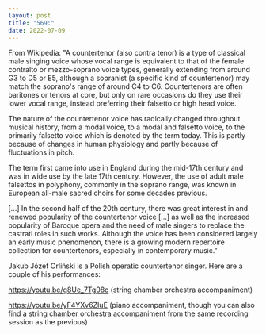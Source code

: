 ```yaml
---
layout: post
title: "569:"
date: 2022-07-09
---
```


From Wikipedia: "A countertenor (also contra tenor) is a type of classical male singing voice whose vocal range is equivalent to that of the female contralto or mezzo-soprano voice types, generally extending from around G3 to D5 or E5, although a sopranist (a specific kind of countertenor) may match the soprano's range of around C4 to C6. Countertenors are often baritones or tenors at core, but only on rare occasions do they use their lower vocal range, instead preferring their falsetto or high head voice. 

The nature of the countertenor voice has radically changed throughout musical history, from a modal voice, to a modal and falsetto voice, to the primarily falsetto voice which is denoted by the term today. This is partly because of changes in human physiology and partly because of fluctuations in pitch. 

The term first came into use in England during the mid-17th century and was in wide use by the late 17th century. However, the use of adult male falsettos in polyphony, commonly in the soprano range, was known in European all-male sacred choirs for some decades previous. 

[...] In the second half of the 20th century, there was great interest in and renewed popularity of the countertenor voice [...] as well as the increased popularity of Baroque opera and the need of male singers to replace the castrati roles in such works. Although the voice has been considered largely an early music phenomenon, there is a growing modern repertoire collection for countertenors, especially in contemporary music." 

Jakub Józef Orliński is a Polish operatic countertenor singer. Here are a couple of his performances: 
 
https://youtu.be/g8Ue_7Tg08c (string chamber orchestra accompaniment)
  
https://youtu.be/yF4YXv6ZIuE (piano accompaniment, though you can also find a string chamber orchestra accompaniment from the same recording session as the previous)
